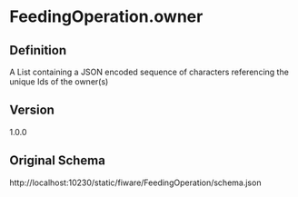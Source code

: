 # FeedingOperation.owner

## Definition
A List containing a JSON encoded sequence of characters referencing the unique Ids of the owner(s)

## Version
1.0.0

## Original Schema
http://localhost:10230/static/fiware/FeedingOperation/schema.json
